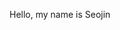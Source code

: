 Hello, my name is Seojin


<!---
owomoist/owomoist is a ✨ special ✨ repository because its `README.md` (this file) appears on your GitHub profile.
You can click the Preview link to take a look at your changes.
--->
